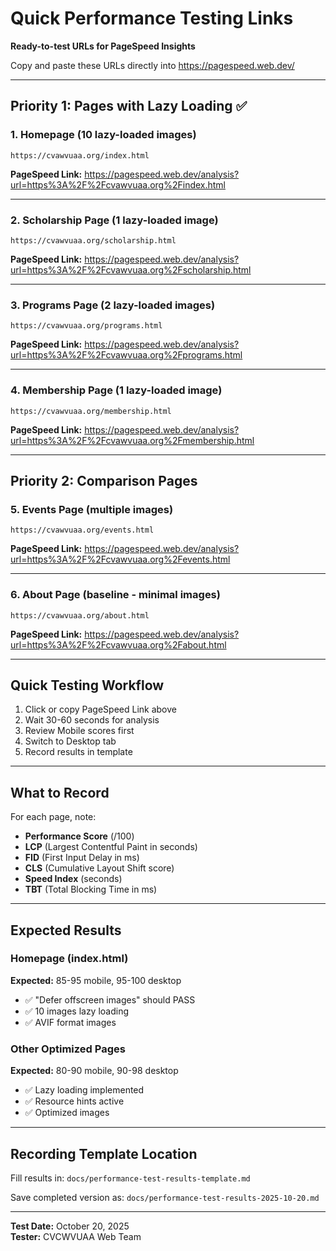# Quick Performance Testing Links

**Ready-to-test URLs for PageSpeed Insights**

Copy and paste these URLs directly into https://pagespeed.web.dev/

---

## Priority 1: Pages with Lazy Loading ✅

### 1. Homepage (10 lazy-loaded images)
```
https://cvawvuaa.org/index.html
```
**PageSpeed Link:** https://pagespeed.web.dev/analysis?url=https%3A%2F%2Fcvawvuaa.org%2Findex.html

---

### 2. Scholarship Page (1 lazy-loaded image)
```
https://cvawvuaa.org/scholarship.html
```
**PageSpeed Link:** https://pagespeed.web.dev/analysis?url=https%3A%2F%2Fcvawvuaa.org%2Fscholarship.html

---

### 3. Programs Page (2 lazy-loaded images)
```
https://cvawvuaa.org/programs.html
```
**PageSpeed Link:** https://pagespeed.web.dev/analysis?url=https%3A%2F%2Fcvawvuaa.org%2Fprograms.html

---

### 4. Membership Page (1 lazy-loaded image)
```
https://cvawvuaa.org/membership.html
```
**PageSpeed Link:** https://pagespeed.web.dev/analysis?url=https%3A%2F%2Fcvawvuaa.org%2Fmembership.html

---

## Priority 2: Comparison Pages

### 5. Events Page (multiple images)
```
https://cvawvuaa.org/events.html
```
**PageSpeed Link:** https://pagespeed.web.dev/analysis?url=https%3A%2F%2Fcvawvuaa.org%2Fevents.html

---

### 6. About Page (baseline - minimal images)
```
https://cvawvuaa.org/about.html
```
**PageSpeed Link:** https://pagespeed.web.dev/analysis?url=https%3A%2F%2Fcvawvuaa.org%2Fabout.html

---

## Quick Testing Workflow

1. Click or copy PageSpeed Link above
2. Wait 30-60 seconds for analysis
3. Review Mobile scores first
4. Switch to Desktop tab
5. Record results in template

---

## What to Record

For each page, note:
- **Performance Score** (/100)
- **LCP** (Largest Contentful Paint in seconds)
- **FID** (First Input Delay in ms)  
- **CLS** (Cumulative Layout Shift score)
- **Speed Index** (seconds)
- **TBT** (Total Blocking Time in ms)

---

## Expected Results

### Homepage (index.html)
**Expected:** 85-95 mobile, 95-100 desktop
- ✅ "Defer offscreen images" should PASS
- ✅ 10 images lazy loading
- ✅ AVIF format images

### Other Optimized Pages
**Expected:** 80-90 mobile, 90-98 desktop
- ✅ Lazy loading implemented
- ✅ Resource hints active
- ✅ Optimized images

---

## Recording Template Location

Fill results in: `docs/performance-test-results-template.md`

Save completed version as: `docs/performance-test-results-2025-10-20.md`

---

**Test Date:** October 20, 2025  
**Tester:** CVCWVUAA Web Team
